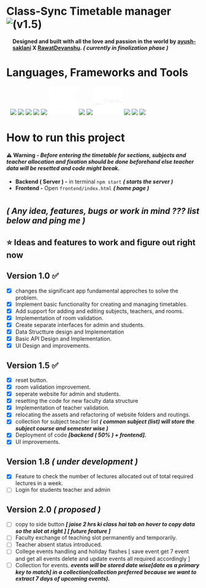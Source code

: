 # **Class-Sync Timetable manager (v1.5)** <img src="frontend/assets/image/logo.png" height="110" align="left"/>
**Designed and built with all the love and passion in the world by
<a class="link-danger" href="https://github.com/ayush-saklani"><b>ayush-saklani</b></a>
<b>X</b>
<a class="link-primary" href="https://github.com/RawatDevanshu"><b>RawatDevanshu</b></a>.
_( currently in finalization phase )_**

# **Languages, Frameworks and Tools**
<div align="left" style="margin: 10px;">
<img src="https://cdn.jsdelivr.net/gh/devicons/devicon@latest/icons/html5/html5-original.svg" height="75"/>
<img src="https://cdn.jsdelivr.net/gh/devicons/devicon@latest/icons/css3/css3-original.svg" height="75"/>
<img src="https://cdn.jsdelivr.net/gh/devicons/devicon@latest/icons/javascript/javascript-original.svg" height="75"/>
<img src="https://cdn.jsdelivr.net/gh/devicons/devicon@latest/icons/bootstrap/bootstrap-original.svg"height="75"/>
<img src="https://static-00.iconduck.com/assets.00/node-js-icon-454x512-nztofx17.png"height="75"/>
<img src="./assets/img/expressjs-logo.png"height="75"/>
<img src="https://cdn.jsdelivr.net/gh/devicons/devicon@latest/icons/mongodb/mongodb-original-wordmark.svg" height="75"/>
<img src="https://cdn.jsdelivr.net/gh/devicons/devicon@latest/icons/mongoose/mongoose-original-wordmark.svg" height="75"/>
<img src="./assets/img/vercel-logo.png"height="75"/>
<img src="https://cdn.jsdelivr.net/gh/devicons/devicon@latest/icons/npm/npm-original-wordmark.svg" height="75"/>
<img src="https://cdn.jsdelivr.net/gh/devicons/devicon@latest/icons/postman/postman-original.svg"height=75/>
<img src="https://cdn.jsdelivr.net/gh/devicons/devicon@latest/icons/json/json-plain.svg" height="75"/>
<!-- <img src="https://cdn.jsdelivr.net/gh/devicons/devicon@latest/icons/react/react-original.svg" height="75"/> -->
<!-- <img src="https://cdn.jsdelivr.net/gh/devicons/devicon@latest/icons/nextjs/nextjs-original.svg" height=75/> -->
</div>

# How to run this project
#### ⚠️ Warning - *Before entering the timetable for sections, subjects and teacher allocation and fixation  should be done beforehand else teacher data will be resetted and code might break.*
- **Backend ( Server ) -** in terminal `npm start` ***( starts the server )***
- **Frontend -** Open `frontend/index.html` ***( home page )*** 

#

##  _( Any idea, features, bugs or work in mind ??? list below and ping me )_
## ⭐ Ideas and features to work and figure out right now

## Version 1.0  ✅
- [x] changes the significant app fundamental approches to solve the problem. 
- [x] Implement basic functionality for creating and managing timetables.
- [x] Add support for adding and editing subjects, teachers, and rooms.
- [x] Implementation of room validation.
- [x] Create separate interfaces for admin and students.
- [x] Data Structture design and Implementation
- [x] Basic API Design and Implementation.
- [x] UI Design and improvements.

## Version 1.5  ✅
- [x] reset button.
- [x] room validation improvement.
- [x] seperate website for admin and students.
- [x] resetting the code for new faculty data structure
- [x] Implementation of teacher validation.
- [x] relocating the assets and refactoring of website folders and routings.
- [x] collection for subject teacher list ___( common subject (list) will store the subject course and semester wise )___
- [x] Deployment of code ___[backend ( 50% ) + frontend].___
- [x] UI improvements.
 
## Version 1.8 *( under development )*
- [x] Feature to check the number of lectures allocated out of total required lectures in a week.
- [ ] Login for students teacher and admin

## Version 2.0 *( proposed )*
- [ ] copy to side button ***[ jaise 2 hrs ki class hai tab on hover to copy data so the slot at right ] [ future feature ]***
- [ ] Faculty exchange of teaching slot permanently and temporarily.
- [ ] Teacher absent status introduced.
- [ ] College events handling and holiday flashes [ save event get 7 event and get all events delete and update events all required accordingly  ]
- [ ] Collection for events.
___events will be stored date wise[date as a primary key to match] in a collection(collection preferred because we want to extract 7 days of upcoming events).___